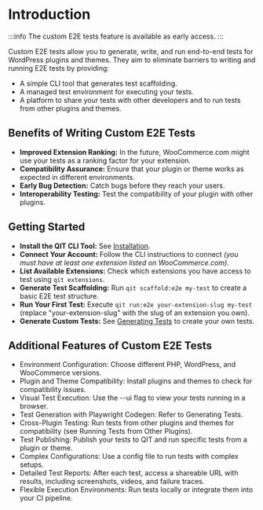 # Introduction

:::info
The custom E2E tests feature is available as early access.
:::

Custom E2E tests allow you to generate, write, and run end-to-end tests for WordPress plugins and themes. They aim to eliminate barriers to writing and running E2E tests by providing:

- A simple CLI tool that generates test scaffolding.
- A managed test environment for executing your tests.
- A platform to share your tests with other developers and to run tests from other plugins and themes.

## Benefits of Writing Custom E2E Tests

- **Improved Extension Ranking:** In the future, WooCommerce.com might use your tests as a ranking factor for your extension.
- **Compatibility Assurance:** Ensure that your plugin or theme works as expected in different environments.
- **Early Bug Detection:** Catch bugs before they reach your users.
- **Interoperability Testing:** Test the compatibility of your plugin with other plugins.

## Getting Started

- **Install the QIT CLI Tool:** See [Installation](cli/01-installation.md).
- **Connect Your Account:** Follow the CLI instructions to connect _(you must have at least one extension listed on WooCommerce.com)._
- **List Available Extensions:** Check which extensions you have access to test using `qit extensions`.
- **Generate Test Scaffolding:** Run `qit scaffold:e2e my-test` to create a basic E2E test structure.
- **Run Your First Test:** Execute `qit run:e2e your-extension-slug my-test` (replace "your-extension-slug" with the slug of an extension you own).
- **Generate Custom Tests:** See [Generating Tests](01-generating-tests.md) to create your own tests.

## Additional Features of Custom E2E Tests

- Environment Configuration: Choose different PHP, WordPress, and WooCommerce versions.
- Plugin and Theme Compatibility: Install plugins and themes to check for compatibility issues.
- Visual Test Execution: Use the --ui flag to view your tests running in a browser.
- Test Generation with Playwright Codegen: Refer to Generating Tests.
- Cross-Plugin Testing: Run tests from other plugins and themes for compatibility (see Running Tests from Other Plugins).
- Test Publishing: Publish your tests to QIT and run specific tests from a plugin or theme.
- Complex Configurations: Use a config file to run tests with complex setups.
- Detailed Test Reports: After each test, access a shareable URL with results, including screenshots, videos, and failure traces.
- Flexible Execution Environments: Run tests locally or integrate them into your CI pipeline.